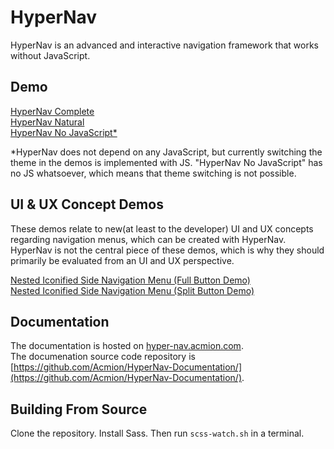 # HyperNav
HyperNav is an advanced and interactive navigation framework that works without JavaScript. 

## Demo
[HyperNav Complete](https://acmion.github.io/HyperNav/testing/complete.html)  
[HyperNav Natural](https://acmion.github.io/HyperNav/testing/natural.html)  
[HyperNav No JavaScript*](https://acmion.github.io/HyperNav/testing/no-js.html)  

*HyperNav does not depend on any JavaScript, but currently switching the theme in the demos is implemented with JS. "HyperNav No JavaScript" has no JS whatsoever, which means that theme switching is not possible. 

## UI & UX Concept Demos

These demos relate to new(at least to the developer) UI and UX concepts regarding navigation menus, which can be created with HyperNav. HyperNav is not
the central piece of these demos, which is why they should primarily be evaluated from an UI and UX perspective. 

[Nested Iconified Side Navigation Menu (Full Button Demo)](https://acmion.github.io/HyperNav/testing/nested-iconified-side-nav-menu-full-buttons.html)  
[Nested Iconified Side Navigation Menu (Split Button Demo)](https://acmion.github.io/HyperNav/testing/nested-iconified-side-nav-menu-split-buttons.html)

## Documentation
The documentation is hosted on [hyper-nav.acmion.com](hyper-nav.acmion.com).  
The documenation source code repository is [https://github.com/Acmion/HyperNav-Documentation/](https://github.com/Acmion/HyperNav-Documentation/).

## Building From Source
Clone the repository. Install Sass. Then run `scss-watch.sh` in a terminal.